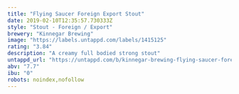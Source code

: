```yaml
---
title: "Flying Saucer Foreign Export Stout"
date: 2019-02-10T12:35:57.730333Z
style: "Stout - Foreign / Export"
brewery: "Kinnegar Brewing"
image: "https://labels.untappd.com/labels/1415125"
rating: "3.84"
description: "A creamy full bodied strong stout"
untappd_url: "https://untappd.com/b/kinnegar-brewing-flying-saucer-foreign-export-stout/1415125"
abv: "7.7"
ibu: "0"
robots: noindex,nofollow
---
```

